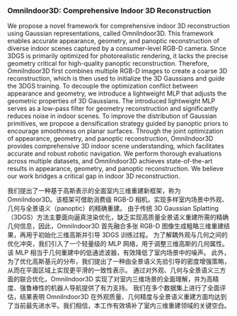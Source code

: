 ### OmniIndoor3D: Comprehensive Indoor 3D Reconstruction

We propose a novel framework for comprehensive indoor 3D reconstruction using Gaussian representations, called OmniIndoor3D. This framework enables accurate appearance, geometry, and panoptic reconstruction of diverse indoor scenes captured by a consumer-level RGB-D camera. Since 3DGS is primarily optimized for photorealistic rendering, it lacks the precise geometry critical for high-quality panoptic reconstruction. Therefore, OmniIndoor3D first combines multiple RGB-D images to create a coarse 3D reconstruction, which is then used to initialize the 3D Gaussians and guide the 3DGS training. To decouple the optimization conflict between appearance and geometry, we introduce a lightweight MLP that adjusts the geometric properties of 3D Gaussians. The introduced lightweight MLP serves as a low-pass filter for geometry reconstruction and significantly reduces noise in indoor scenes. To improve the distribution of Gaussian primitives, we propose a densification strategy guided by panoptic priors to encourage smoothness on planar surfaces. Through the joint optimization of appearance, geometry, and panoptic reconstruction, OmniIndoor3D provides comprehensive 3D indoor scene understanding, which facilitates accurate and robust robotic navigation. We perform thorough evaluations across multiple datasets, and OmniIndoor3D achieves state-of-the-art results in appearance, geometry, and panoptic reconstruction. We believe our work bridges a critical gap in indoor 3D reconstruction.

我们提出了一种基于高斯表示的全面室内三维重建新框架，称为 OmniIndoor3D。该框架可借助消费级 RGB-D 相机，实现多样室内场景中外观、几何与全景语义（panoptic）的精确重建。
由于传统 3D Gaussian Splatting（3DGS）方法主要面向逼真渲染优化，缺乏实现高质量全景语义重建所需的精确几何信息，因此，OmniIndoor3D 首先融合多张 RGB-D 图像生成粗略三维重建结果，再用于初始化三维高斯并引导 3DGS 训练过程。
为了解耦外观与几何之间的优化冲突，我们引入了一个轻量级的 MLP 网络，用于调整三维高斯的几何属性。该 MLP 相当于几何重建中的低通滤波器，有效降低了室内场景中的噪声。
此外，为了优化高斯基元的分布，我们提出了一种由全景语义先验引导的密度增强策略，从而在平面区域上实现更平滑的一致性表示。
通过对外观、几何与全景语义三方面的联合优化，OmniIndoor3D 实现了对室内三维场景的全面理解，并为高精度、强鲁棒性的机器人导航提供了有力支持。
我们在多个数据集上进行了全面评估，结果表明 OmniIndoor3D 在外观质量、几何精度与全景语义重建方面均达到了当前最先进水平。我们相信，本工作有效填补了室内三维重建领域的关键空白。
